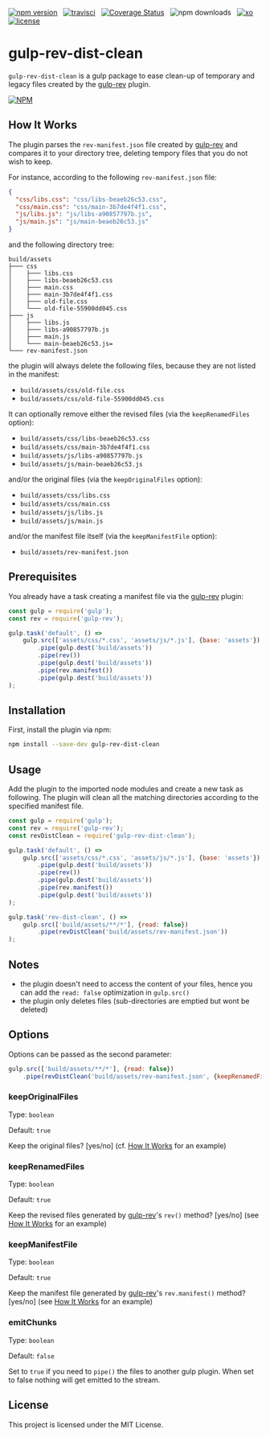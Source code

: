 [![npm version](https://badgen.net/npm/v/gulp-rev-dist-clean)](https://www.npmjs.com/package/gulp-rev-dist-clean)
&nbsp;
[![travisci](https://badgen.net/travis/alexandre-abrioux/gulp-rev-dist-clean)](https://travis-ci.com/alexandre-abrioux/gulp-rev-dist-clean)
&nbsp;
[![Coverage Status](https://coveralls.io/repos/github/alexandre-abrioux/gulp-rev-dist-clean/badge.svg?branch=master)](https://coveralls.io/github/alexandre-abrioux/gulp-rev-dist-clean?branch=master)
&nbsp;
![npm downloads](https://badgen.net/npm/dt/gulp-rev-dist-clean)
&nbsp;
[![xo](https://badgen.net/xo/status/gulp-rev-dist-clean)](https://github.com/xojs/xo)
&nbsp;
[![license](https://badgen.net/github/license/alexandre-abrioux/gulp-rev-dist-clean)](https://github.com/alexandre-abrioux/gulp-rev-dist-clean/blob/master/LICENSE)

# gulp-rev-dist-clean

`gulp-rev-dist-clean` is a gulp package to ease clean-up of temporary and legacy files created by the [gulp-rev](https://github.com/sindresorhus/gulp-rev) plugin.

[![NPM](https://nodei.co/npm/gulp-rev-dist-clean.png)](https://www.npmjs.com/package/gulp-rev-dist-clean)

## How It Works

The plugin parses the `rev-manifest.json` file created by [gulp-rev](https://github.com/sindresorhus/gulp-rev) and compares it to your directory tree, deleting tempory files that you do not wish to keep.

For instance, according to the following `rev-manifest.json` file:
```json
{
  "css/libs.css": "css/libs-beaeb26c53.css",
  "css/main.css": "css/main-3b7de4f4f1.css",
  "js/libs.js": "js/libs-a90857797b.js",
  "js/main.js": "js/main-beaeb26c53.js"
}
```

and the following directory tree:

```
build/assets
├─── css
│    ├─── libs.css
│    ├─── libs-beaeb26c53.css
│    ├─── main.css
│    ├─── main-3b7de4f4f1.css
│    ├─── old-file.css
│    └─── old-file-55900dd045.css
├─── js
│    ├─── libs.js
│    ├─── libs-a90857797b.js
│    ├─── main.js
│    └─── main-beaeb26c53.js=
└─── rev-manifest.json
```
the plugin will always delete the following files, because they are not listed in the manifest:
- `build/assets/css/old-file.css`
- `build/assets/css/old-file-55900dd045.css`

It can optionally remove either the revised files (via the `keepRenamedFiles` option):
- `build/assets/css/libs-beaeb26c53.css`
- `build/assets/css/main-3b7de4f4f1.css`
- `build/assets/js/libs-a90857797b.js`
- `build/assets/js/main-beaeb26c53.js`

and/or the original files (via the `keepOriginalFiles` option):
- `build/assets/css/libs.css`
- `build/assets/css/main.css`
- `build/assets/js/libs.js`
- `build/assets/js/main.js`

and/or the manifest file itself (via the `keepManifestFile` option):
- `build/assets/rev-manifest.json`

## Prerequisites

You already have a task creating a manifest file via the [gulp-rev](https://github.com/sindresorhus/gulp-rev) plugin:
```js
const gulp = require('gulp');
const rev = require('gulp-rev');

gulp.task('default', () =>
    gulp.src(['assets/css/*.css', 'assets/js/*.js'], {base: 'assets'})
        .pipe(gulp.dest('build/assets'))
        .pipe(rev())
        .pipe(gulp.dest('build/assets'))
        .pipe(rev.manifest())
        .pipe(gulp.dest('build/assets'))
);
```

## Installation

First, install the plugin via npm:
```bash
npm install --save-dev gulp-rev-dist-clean
```

## Usage

Add the plugin to the imported node modules and create a new task as following.
The plugin will clean all the matching directories according to the specified manifest file. 
```js
const gulp = require('gulp');
const rev = require('gulp-rev');
const revDistClean = require('gulp-rev-dist-clean');

gulp.task('default', () =>
    gulp.src(['assets/css/*.css', 'assets/js/*.js'], {base: 'assets'})
        .pipe(gulp.dest('build/assets'))
        .pipe(rev())
        .pipe(gulp.dest('build/assets'))
        .pipe(rev.manifest())
        .pipe(gulp.dest('build/assets'))
);

gulp.task('rev-dist-clean', () =>
    gulp.src(['build/assets/**/*'], {read: false})
        .pipe(revDistClean('build/assets/rev-manifest.json'))
);
```

## Notes
- the plugin doesn't need to access the content of your files, hence you can add the `read: false` optimization in `gulp.src()`
- the plugin only deletes files (sub-directories are emptied but wont be deleted)

## Options

Options can be passed as the second parameter:
```js
gulp.src(['build/assets/**/*'], {read: false})
    .pipe(revDistClean('build/assets/rev-manifest.json', {keepRenamedFiles: false}))
```
### keepOriginalFiles
Type: `boolean`

Default: `true`

Keep the original files? \[yes/no\] (cf. [How It Works](#how-it-works) for an example)


### keepRenamedFiles
Type: `boolean`

Default: `true`

Keep the revised files generated by [gulp-rev](https://github.com/sindresorhus/gulp-rev)'s `rev()` method? \[yes/no\]
(see [How It Works](#how-it-works) for an example)


### keepManifestFile
Type: `boolean`

Default: `true`

Keep the manifest file generated by [gulp-rev](https://github.com/sindresorhus/gulp-rev)'s `rev.manifest()` method? \[yes/no\]
(see [How It Works](#how-it-works) for an example)

### emitChunks
Type: `boolean`

Default: `false`

Set to `true` if you need to `pipe()` the files to another gulp plugin.
When set to false nothing will get emitted to the stream.

## License

This project is licensed under the MIT License.
